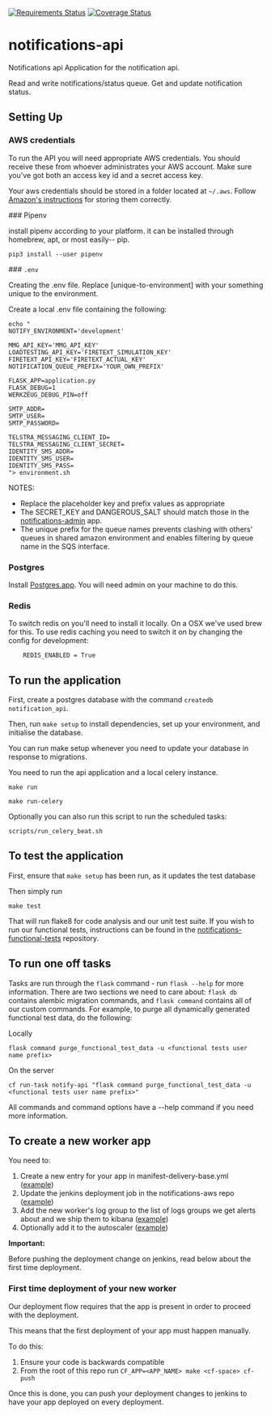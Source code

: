 [![Requirements Status](https://requires.io/github/alphagov/notifications-api/requirements.svg?branch=master)](https://requires.io/github/alphagov/notifications-api/requirements/?branch=master)
[![Coverage Status](https://coveralls.io/repos/alphagov/notifications-api/badge.svg?branch=master&service=github)](https://coveralls.io/github/alphagov/notifications-api?branch=master)

# notifications-api

Notifications api
Application for the notification api.

Read and write notifications/status queue.
Get and update notification status.

## Setting Up

### AWS credentials

To run the API you will need appropriate AWS credentials. You should receive these from whoever administrates your AWS account. Make sure you've got both an access key id and a secret access key.

Your aws credentials should be stored in a folder located at `~/.aws`. Follow [Amazon's instructions](http://docs.aws.amazon.com/cli/latest/userguide/cli-chap-getting-started.html#cli-config-files) for storing them correctly.

### Pipenv

install pipenv according to your platform. it can be installed through
homebrew, apt, or most easily-- pip.

```
pip3 install --user pipenv
```

### `.env`

Creating the .env file. Replace [unique-to-environment] with your something unique to the environment.

Create a local .env file containing the following:

```
echo "
NOTIFY_ENVIRONMENT='development'

MMG_API_KEY='MMG_API_KEY'
LOADTESTING_API_KEY='FIRETEXT_SIMULATION_KEY'
FIRETEXT_API_KEY='FIRETEXT_ACTUAL_KEY'
NOTIFICATION_QUEUE_PREFIX='YOUR_OWN_PREFIX'

FLASK_APP=application.py
FLASK_DEBUG=1
WERKZEUG_DEBUG_PIN=off

SMTP_ADDR=
SMTP_USER=
SMTP_PASSWORD=

TELSTRA_MESSAGING_CLIENT_ID=
TELSTRA_MESSAGING_CLIENT_SECRET=
IDENTITY_SMS_ADDR=
IDENTITY_SMS_USER=
IDENTITY_SMS_PASS=
"> environment.sh
```

NOTES:

* Replace the placeholder key and prefix values as appropriate
* The SECRET_KEY and DANGEROUS_SALT should match those in the [notifications-admin](https://github.com/alphagov/notifications-admin) app.
* The unique prefix for the queue names prevents clashing with others' queues in shared amazon environment and enables filtering by queue name in the SQS interface.

### Postgres

Install [Postgres.app](http://postgresapp.com/). You will need admin on your machine to do this.

### Redis

To switch redis on you'll need to install it locally. On a OSX we've used brew for this. To use redis caching you need to switch it on by changing the config for development:

        REDIS_ENABLED = True

## To run the application

First, create a postgres database with the command `createdb notification_api`.

Then, run `make setup` to install dependencies, set up your environment, and
initialise the database.

You can run make setup whenever you need to update your database in response
to migrations.

You need to run the api application and a local celery instance.

```
make run
```

```
make run-celery
```

Optionally you can also run this script to run the scheduled tasks:

```
scripts/run_celery_beat.sh
```

## To test the application

First, ensure that `make setup` has been run, as it updates the test database

Then simply run

```
make test
```

That will run flake8 for code analysis and our unit test suite. If you wish to run our functional tests, instructions can be found in the
[notifications-functional-tests](https://github.com/alphagov/notifications-functional-tests) repository.

## To run one off tasks

Tasks are run through the `flask` command - run `flask --help` for more information. There are two sections we need to
care about: `flask db` contains alembic migration commands, and `flask command` contains all of our custom commands. For
example, to purge all dynamically generated functional test data, do the following:

Locally

```
flask command purge_functional_test_data -u <functional tests user name prefix>
```

On the server

```
cf run-task notify-api "flask command purge_functional_test_data -u <functional tests user name prefix>"
```

All commands and command options have a --help command if you need more information.

## To create a new worker app

You need to:

1.  Create a new entry for your app in manifest-delivery-base.yml ([example](https://github.com/alphagov/notifications-api/commit/131495125e5dfb181010c8595b11b34ab412fc37#diff-a1885d77ffd0a5cb168590428871cd9e))
1.  Update the jenkins deployment job in the notifications-aws repo ([example](https://github.com/alphagov/notifications-aws/commit/69cf9912bd638bce088d4845e4b0a3b11a2cb74c#diff-17e034fe6186f2717b77ba277e0a5828))
1.  Add the new worker's log group to the list of logs groups we get alerts about and we ship them to kibana ([example](https://github.com/alphagov/notifications-aws/commit/69cf9912bd638bce088d4845e4b0a3b11a2cb74c#diff-501ffa3502adce988e810875af546b97))
1.  Optionally add it to the autoscaler ([example](https://github.com/alphagov/notifications-paas-autoscaler/commit/16d4cd0bdc851da2fab9fad1c9130eb94acf3d15))

**Important:**

Before pushing the deployment change on jenkins, read below about the first time deployment.

### First time deployment of your new worker

Our deployment flow requires that the app is present in order to proceed with the deployment.

This means that the first deployment of your app must happen manually.

To do this:

1.  Ensure your code is backwards compatible
1.  From the root of this repo run `CF_APP=<APP_NAME> make <cf-space> cf-push`

Once this is done, you can push your deployment changes to jenkins to have your app deployed on every deployment.
